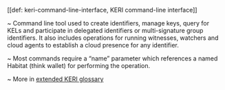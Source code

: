 [[def: keri-command-line-interface, KERI command-line interface]]

~ Command line tool used to create identifiers, manage keys, query for KELs and participate in delegated identifiers or multi-signature group identifiers.  It also includes operations for running witnesses, watchers and cloud agents to establish a cloud presence for any identifier.

~ Most commands require a “name” parameter which references a named Habitat (think wallet) for performing the operation.

~ More in <a href="https://weboftrust.github.io/WOT-terms/docs/glossary/keri-command-line-interface">extended KERI glossary</a>
